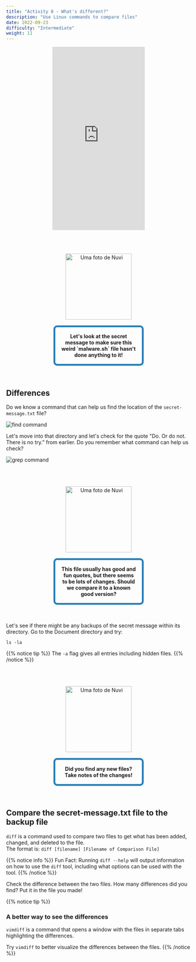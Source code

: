 ```yaml
---
title: "Activity 8 - What's different?"
description: "Use Linux commands to compare files"
date: 2022-09-23
difficulty: "Intermediate"
weight: 11
---
```


<p style="text-align: center;"><iframe width="50%" height="500px" src="https://www.youtube.com/embed/fAI1kyAoVTA" frameborder="0" allow="accelerometer; autoplay; clipboard-write; encrypted-media; gyroscope; picture-in-picture" allowfullscreen></iframe></p>

<div style="margin: 1rem;padding: 2rem 2rem;text-align: center;">
    <div style="display: inline-block;padding: 1rem 1rem;vertical-align: middle;">
        <img src="../images/nuvi.PNG?" alt="Uma foto de Nuvi" width="180" height="180" />
    </div>
    <div style="display: inline-block;padding: 1rem 1rem;vertical-align: middle;width:50%;border:5px solid #2980b9;border-radius:10px;font-weight: bold;">
        Let's look at the secret message to make sure this weird `malware.sh` file hasn't done anything to it!
    </div>
</div>

## Differences

Do we know a command that can help us find the location of the `secret-message.txt` file?

![find command](../images/Act8.1.png?classes=border,shadow)

Let's move into that directory and let's check for the quote "Do. Or do not. There is no try." from earlier. Do you remember what command can help us check?

![grep command](../images/Act8.2.png?classes=border,shadow)

<div style="margin: 1rem;padding: 2rem 2rem;text-align: center;">
    <div style="display: inline-block;padding: 1rem 1rem;vertical-align: middle;">
        <img src="../images/nuvi.PNG?" alt="Uma foto de Nuvi" width="180" height="180" />
    </div>
    <div style="display: inline-block;padding: 1rem 1rem;vertical-align: middle;width:50%;border:5px solid #2980b9;border-radius:10px;font-weight: bold;">
        This file usually has good and fun quotes, but there seems to be lots of changes. Should we compare it to a known good version?
    </div>
</div>

Let's see if there might be any backups of the secret message within its directory. Go to the Document directory and try:

```
ls -la
```

{{% notice tip %}}
The `-a` flag gives all entries including hidden files.
{{% /notice %}}

<div style="margin: 1rem;padding: 2rem 2rem;text-align: center;">
    <div style="display: inline-block;padding: 1rem 1rem;vertical-align: middle;">
        <img src="../images/nuvi.PNG?" alt="Uma foto de Nuvi" width="180" height="180" />
    </div>
    <div style="display: inline-block;padding: 1rem 1rem;vertical-align: middle;width:50%;border:5px solid #2980b9;border-radius:10px;font-weight: bold;">
        Did you find any new files? Take notes of the changes!
    </div>
</div>

## Compare the secret-message.txt file to the backup file

`diff` is a command used to compare two files to get what has been added, changed, and deleted to the file.  
The format is: `diff [filename] [Filename of Comparison File]`

{{% notice info %}}
Fun Fact: Running `diff --help` will output information on how to use the `diff` tool, including what options can be used with the tool.
{{% /notice %}}

Check the difference between the two files. How many differences did you find? Put it in the file you made!

{{% notice tip %}}

### A better way to see the differences

`vimdiff` is a command that opens a window with the files in separate tabs highlighting the differences.

Try `vimdiff` to better visualize the differences between the files.
{{% /notice %}}
